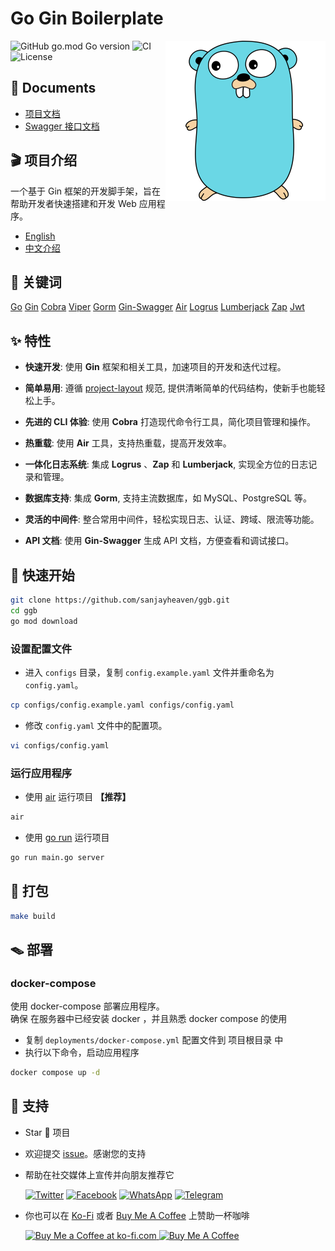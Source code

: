 # Go Gin Boilerplate

<div>

<img src="./assets/golang.png" align="right"/>

![GitHub go.mod Go version](https://img.shields.io/github/go-mod/go-version/sanjayheaven/ggb)
![CI](https://github.com/sanjayheaven/ggb/workflows/Go/badge.svg)
![License](https://img.shields.io/github/license/sanjayheaven/ggb)

## 📘 Documents

- [项目文档](https://sanjayheaven.github.io/ggb/)
- [Swagger 接口文档](https://ggb.gganbu.services/swagger/index.html)

</div>

## 🎬 项目介绍

一个基于 Gin 框架的开发脚手架，旨在帮助开发者快速搭建和开发 Web 应用程序。

- [English](./README.md)
- [中文介绍](./README_zh.md)

## 👀 关键词

[Go](https://github.com/golang/go)
[Gin](https://github.com/gin-gonic/gin)
[Cobra](https://github.com/spf13/cobra)
[Viper](https://github.com/spf13/viper)
[Gorm](https://github.com/go-gorm/gorm)
[Gin-Swagger](https://github.com/swaggo/gin-swagger)
[Air](https://github.com/cosmtrek/air)
[Logrus](https://github.com/sirupsen/logrus)
[Lumberjack](https://github.com/natefinch/lumberjack)
[Zap](https://github.com/uber-go/zap)
[Jwt](https://github.com/golang-jwt/jwt)

## ✨ 特性

- **快速开发**: 使用 **Gin** 框架和相关工具，加速项目的开发和迭代过程。
- **简单易用**: 遵循 [project-layout](https://github.com/golang-standards/project-layout/tree/master) 规范, 提供清晰简单的代码结构，使新手也能轻松上手。
- **先进的 CLI 体验**: 使用 **Cobra** 打造现代命令行工具，简化项目管理和操作。
- **热重载**: 使用 **Air** 工具，支持热重载，提高开发效率。
- **一体化日志系统**: 集成 **Logrus** 、**Zap** 和 **Lumberjack**, 实现全方位的日志记录和管理。
- **数据库支持**: 集成 **Gorm**, 支持主流数据库，如 MySQL、PostgreSQL 等。
- **灵活的中间件**: 整合常用中间件，轻松实现日志、认证、跨域、限流等功能。
- **API 文档**: 使用 **Gin-Swagger** 生成 API 文档，方便查看和调试接口。

    <!-- 我用了swag生成文档，非常方便用于调试  -->
  <!-- - **统一错误处理**: 统一的错误处理机制，简化错误信息的捕获和处理。 -->

## 🚀 快速开始

```sh
git clone https://github.com/sanjayheaven/ggb.git
cd ggb
go mod download
```

<!-- ### 创建 githooks 软链接【推荐】

```sh
cd .git/hooks
ln -s ../../githooks/* .
```

> 提示：
>
> - 如何确认已经创建成功?
>
> 运行以下命令：
>
> ```sh
> ls -l . # 现在你的当前目录位置应该在 .git/hooks 目录下
> ```
>
> 如果成功，你将会看到输出包含以下内容：
>
> ```sh
> commit-msg -> ../../githooks/commit-msg
> pre-commit -> ../../githooks/pre-commit
> ``` -->

### 设置配置文件

- 进入 `configs` 目录，复制 `config.example.yaml` 文件并重命名为 `config.yaml`。

```sh
cp configs/config.example.yaml configs/config.yaml
```

- 修改 `config.yaml` 文件中的配置项。

```sh
vi configs/config.yaml
```

### 运行应用程序

- 使用 [air](https://github.com/cosmtrek/air) 运行项目 **【推荐】**

```sh
air
```

- 使用 [go run](https://golang.org/cmd/go/#hdr-Compile_and_run_Go_program) 运行项目

```sh
go run main.go server
```

## 🔨 打包

```sh
make build
```

## 🪤 部署

### docker-compose

使用 docker-compose 部署应用程序。  
确保 在服务器中已经安装 docker ，并且熟悉 docker compose 的使用

- 复制 `deployments/docker-compose.yml` 配置文件到 项目根目录 中
- 执行以下命令，启动应用程序

```sh
docker compose up -d
```

## 🤝 支持

- Star 🌟 项目
- 欢迎提交 [issue](https://github.com/sanjayheaven/ggb/issues)。感谢您的支持
- 帮助在社交媒体上宣传并向朋友推荐它

  [![Twitter](https://img.shields.io/twitter/url?label=Twitter&logo=twitter&style=flat&url=https%3A%2F%2Fgithub.com%2Fsanjayheaven%2Fggb)](https://twitter.com/intent/tweet?text=Wow:&url=https%3A%2F%2Fgithub.com%2Fsanjayheaven%2Fggb)
  [![Facebook](https://img.shields.io/twitter/url?label=Facebook&logo=facebook&style=flat&url=https%3A%2F%2Fgithub.com%2Fsanjayheaven%2Fggb)](https://www.facebook.com/sharer/sharer.php?u=https%3A%2F%2Fgithub.com%2Fsanjayheaven%2Fggb)
  [![WhatsApp](https://img.shields.io/twitter/url?label=WhatsApp&logo=whatsapp&style=flat&url=https%3A%2F%2Fgithub.com%2Fsanjayheaven%2Fggb)](https://api.whatsapp.com/send?text=Wow:%20https%3A%2F%2Fgithub.com%2Fsanjayheaven%2Fggb)
  [![Telegram](https://img.shields.io/twitter/url?label=Telegram&logo=telegram&style=flat&url=https%3A%2F%2Fgithub.com%2Fsanjayheaven%2Fggb)](https://t.me/share/url?url=https%3A%2F%2Fgithub.com%2Fsanjayheaven%2Fggb)

- 你也可以在 [Ko-Fi](https://ko-fi.com/dorvan) 或者 [Buy Me A Coffee](https://www.buymeacoffee.com/dorvan) 上赞助一杯咖啡

  <a href='https://ko-fi.com/J3J1T95FG' target='_blank'>
  <img width="145" height="40" src='https://storage.ko-fi.com/cdn/kofi2.png?v=3' border='0' alt='Buy Me a Coffee at ko-fi.com' />
  </a>

  <a href="https://www.buymeacoffee.com/dorvan" target="_blank">
  <img width="145" height="40" src="https://cdn.buymeacoffee.com/buttons/v2/default-yellow.png" alt="Buy Me A Coffee" />
  </a>
